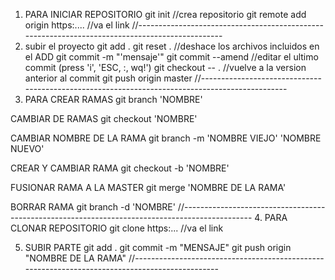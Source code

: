 1. PARA INICIAR REPOSITORIO
git init //crea repositorio
git remote add origin https:.... //va el link
//-----------------------------------------------------------------------------------------------
2. subir el proyecto
git add .
git reset . 			//deshace los archivos incluidos en el ADD
git commit -m "'mensaje'"
git commit --amend 		//editar el ultimo commit (press 'i', 'ESC, :, wq!')
git checkout -- . 		//vuelve a la version anterior al commit
git push origin master
//-----------------------------------------------------------------------------------------------
3. PARA CREAR RAMAS
git branch 'NOMBRE'

CAMBIAR DE RAMAS
git checkout 'NOMBRE'

CAMBIAR NOMBRE DE LA RAMA
git branch -m 'NOMBRE VIEJO' 'NOMBRE NUEVO'

CREAR Y CAMBIAR RAMA
git checkout -b 'NOMBRE'

FUSIONAR RAMA A LA MASTER
git merge 'NOMBRE DE LA RAMA'

BORRAR RAMA
git branch -d 'NOMBRE'
//-----------------------------------------------------------------------------------------------
4. PARA CLONAR REPOSITORIO
git clone https:... //va el link

5. SUBIR PARTE
git add .
git commit -m "MENSAJE"
git push origin "NOMBRE DE LA RAMA"
//-----------------------------------------------------------------------------------------------
